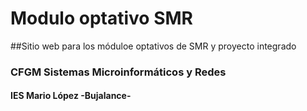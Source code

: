 # Modulo optativo SMR
##Sitio web para los móduloe optativos de SMR y proyecto integrado
### CFGM Sistemas Microinformáticos y Redes
#### IES Mario López -Bujalance-
